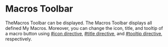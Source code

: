 # Macros Toolbar

TheMacros Toolbar can be displayed. The Macros Toolbar displays all defined My Macros. Moreover, you can change the icon, title, and tooltip of a macro button using [#icon directive](../macro/directive/icon), [#title directive](../macro/directive/title), and [#tooltip directive](../macro/directive/tooltip), respectively.
